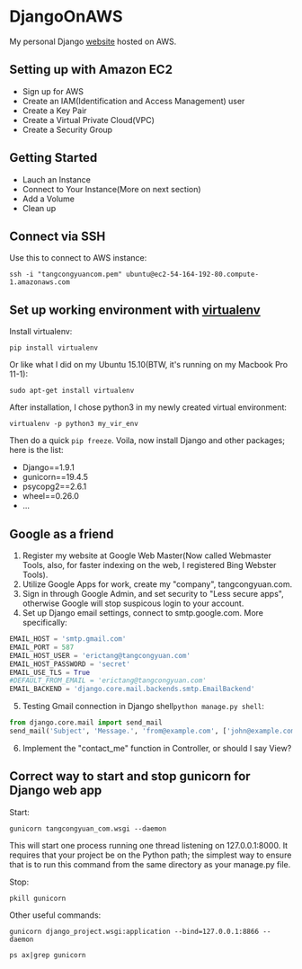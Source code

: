 # DjangoOnAWS
My personal Django [website](http://tangcongyuan.com) hosted on AWS.

## Setting up with Amazon EC2
* Sign up for AWS
* Create an IAM(Identification and Access Management) user
* Create a Key Pair
* Create a Virtual Private Cloud(VPC)
* Create a Security Group

## Getting Started
* Lauch an Instance
* Connect to Your Instance(More on next section)
* Add a Volume
* Clean up

## Connect via SSH
Use this to connect to AWS instance:
```shell
ssh -i "tangcongyuancom.pem" ubuntu@ec2-54-164-192-80.compute-1.amazonaws.com
```

## Set up working environment with [virtualenv](http://docs.python-guide.org/en/latest/dev/virtualenvs/)
Install virtualenv:
```shell
pip install virtualenv
```
Or like what I did on my Ubuntu 15.10(BTW, it's running on my Macbook Pro 11-1):
```shell
sudo apt-get install virtualenv
```
After installation, I chose python3 in my newly created virtual environment:
```shell
virtualenv -p python3 my_vir_env
```
Then do a quick ```pip freeze```. Voila, now install Django and other packages; here is the list:
* Django==1.9.1
* gunicorn==19.4.5
* psycopg2==2.6.1
* wheel==0.26.0
* ...


## Google as a friend
1. Register my website at Google Web Master(Now called Webmaster Tools, also, for faster indexing on the web, I registered Bing Webster Tools).
2. Utilize Google Apps for work, create my "company", tangcongyuan.com. 
3. Sign in through Google Admin, and set security to "Less secure apps", otherwise Google will stop suspicous login to your account.
4. Set up Django email settings, connect to smtp.google.com. More specifically:
```python
EMAIL_HOST = 'smtp.gmail.com'
EMAIL_PORT = 587
EMAIL_HOST_USER = 'erictang@tangcongyuan.com'
EMAIL_HOST_PASSWORD = 'secret'
EMAIL_USE_TLS = True
#DEFAULT_FROM_EMAIL = 'erictang@tangcongyuan.com'
EMAIL_BACKEND = 'django.core.mail.backends.smtp.EmailBackend'
```
5. Testing Gmail connection in Django shell```python manage.py shell```:
```python
from django.core.mail import send_mail
send_mail('Subject', 'Message.', 'from@example.com', ['john@example.com', 'jane@example.com'])
```
6. Implement the "contact_me" function in Controller, or should I say View?

## Correct way to start and stop gunicorn for Django web app
Start:
```shell
gunicorn tangcongyuan_com.wsgi --daemon
```
This will start one process running one thread listening on 127.0.0.1:8000. It requires that your project be on the Python path; the simplest way to ensure that is to run this command from the same directory as your manage.py file.

Stop:
```shell
pkill gunicorn
```

Other useful commands:
```shell
gunicorn django_project.wsgi:application --bind=127.0.0.1:8866 --daemon
```
```shell
ps ax|grep gunicorn
```
